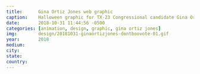 ```yaml
---
title:		Gina Ortiz Jones web graphic
caption:  	Halloween graphic for TX-23 Congressional candidate Gina Ortiz Jones
date:   	2018-10-31 11:44:56 -0500
categories: [animation, design, graphic, gina ortiz jones]
img:		design/20181031-ginaortizjones-dontboovote-01.gif
year:		2018
medium:
city:
state:
country:
---
```

